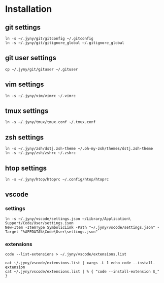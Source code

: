 # Installation

## git settings
	ln -s ~/.jyny/git/gitconfig ~/.gitconfig
	ln -s ~/.jyny/git/gitignore_global ~/.gitignore_global

## git user settings
	cp ~/.jyny/git/gituser ~/.gituser

## vim settings
	ln -s ~/.jyny/vim/vimrc ~/.vimrc

## tmux settings
	ln -s ~/.jyny/tmux/tmux.conf ~/.tmux.conf

## zsh settings
	ln -s ~/.jyny/zsh/dstj.zsh-theme ~/.oh-my-zsh/themes/dstj.zsh-theme
	ln -s ~/.jyny/zsh/zshrc ~/.zshrc

## htop settings
	ln -s ~/.jyny/htop/htoprc ~/.config/htop/htoprc

## vscode
### settings
	ln -s ~/.jyny/vscode/settings.json ~/Library/Application\ Support/Code/User/settings.json
	New-Item -ItemType SymbolicLink -Path "~/.jyny/vscode/settings.json" -Target "%APPDATA%\Code\User\settings.json"

### extensions
	code --list-extensions > ~/.jyny/vscode/extensions.list

	cat ~/.jyny/vscode/extensions.list | xargs -L 1 echo code --install-extension
	cat ~/.jyny/vscode/extensions.list | % { "code --install-extension $_" }